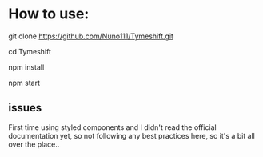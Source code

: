 # How to use:

git clone https://github.com/Nuno111/Tymeshift.git

cd Tymeshift

npm install

npm start

## issues

First time using styled components and I didn't read the official documentation yet, so not following any best practices here, so it's a bit all over the place..
